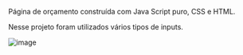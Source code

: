 Página de orçamento construída com Java Script puro, CSS e HTML.

Nesse projeto foram utilizados vários tipos de inputs.


![image](https://user-images.githubusercontent.com/66795323/184499362-703f8a7c-22e0-4f1a-956b-b93b3e6f11f4.png)
